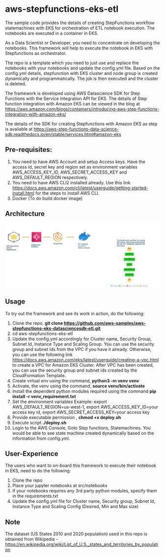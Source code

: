 # aws-stepfunctions-eks-etl

The sample code provides the details of creating StepFunctions workflow statemachines with EKS for orchestration of ETL notebook execution. The notebooks are executed in a container in EKS.

As a Data Scientist or Developer, you need to concentrate on developing the notebooks. This framework will help to execute the notebook in EKS with Stepfunctions as orchestrator.

The repo is a template which you need to just use and replace the notebooks with your notebooks and update the config.yml file. Based on the config.yml details, stepfunction with EKS cluster and node group is created dynamically and programmatically. The job is then executed and the cluster is deleted.

The framework is developed using AWS Datascience SDK for Step Functions with the Service Integration API for EKS. The details of Step function integration with Amazon EKS can be viewed in the blog at https://aws.amazon.com/blogs/containers/introducing-aws-step-functions-integration-with-amazon-eks/

The details of the SDK for creating Stepfunctions with Amazon EKS as step is available at https://aws-step-functions-data-science-sdk.readthedocs.io/en/stable/services.html#amazon-eks

## Pre-requisites:

1. You need to have AWS Account and setup Access keys. Have the access id, secret key and region set as environment variables AWS_ACCESS_KEY_ID, AWS_SECRET_ACCESS_KEY and AWS_DEFAULT_REGION respectively.
2. You need to have AWS CLI2 installed already. Use this link https://docs.aws.amazon.com/cli/latest/userguide/getting-started-install.html for the steps to install AWS CLI.
3.  Docker (To do build docker image)

## Architecture

![Architecture](images/sfn-eks.png)

## Usage
To try out the framework and see its work in action, do the following:

1. Clone the repo. **git clone https://github.com/aws-samples/aws-stepfunctions-eks-datasciencesdk-etl.git**
2. cd aws-stepfunctions-eks-etl
3. Update the config.yml accordingly for Cluster name, Security Group, Subnet Id, Instance Type and Scaling Group. You can use the 
security group and subnet ids from the VPC if you have it already. Otherwise, you can use the following link https://docs.aws.amazon.com/eks/latest/userguide/creating-a-vpc.html
to create a VPC for Amazon EKS Cluster. After VPC has been created, you can use the security group and subnet ids created by the CloudFormation Template.
4. Create virtual env using the command,  **python3 -m venv venv**
5. Activate, the venv using the command, **source  venv/bin/activate**
6. Install the dependent python modules required using the command **pip install -r venv_requirement.txt**
7. Set the environment variables Example: export AWS_DEFAULT_REGION=us-west-1, export AWS_ACCESS_KEY_ID=your access key id, export AWS_SECRET_ACCESS_KEY=your access key
8. Provide executable permission , **chmod +x deploy.sh** 
9. Execute script **./deploy.sh**
10. Login to the AWS Console, Goto Step functions, Statemachines. You would be able to see state machine created dynamically based on the information from config.yml. 

## User-Experience

The users who want to on-board this framework to execute their notebook in EKS, need to do the following:

1. Clone the repo
2. Place your jupyter notebooks at src/notebooks
3. If your notebooks requires any 3rd party python modules, specify them in the requirements.txt
4. Update the config.yml file for Cluster name, Security group, Subnet Id, Instance Type and Scaling Config (Desired, Min and Max size)

## Note
The dataset (US States 2010 and 2020 population) used in this repo is obtained from Wikipedia - https://en.wikipedia.org/wiki/List_of_U.S._states_and_territories_by_population








